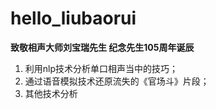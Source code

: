 # hello_liubaorui
                                         
**致敬相声大师刘宝瑞先生 纪念先生105周年诞辰**
  
  
  
1. 利用nlp技术分析单口相声当中的技巧；
2. 通过语音模拟技术还原流失的《官场斗》片段；
3. 其他技术分析


